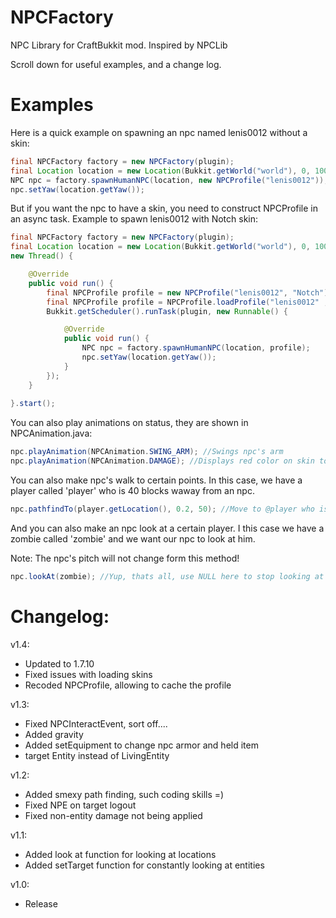 NPCFactory
==========

NPC Library for CraftBukkit mod. Inspired by NPCLib

Scroll down for useful examples, and a change log.

Examples
=======
Here is a quick example on spawning an npc named lenis0012 without a skin:
```java
final NPCFactory factory = new NPCFactory(plugin);
final Location location = new Location(Bukkit.getWorld("world"), 0, 100, 0);
NPC npc = factory.spawnHumanNPC(location, new NPCProfile("lenis0012"));
npc.setYaw(location.getYaw());
```
But if you want the npc to have a skin, you need to construct NPCProfile in an async task.
Example to spawn lenis0012 with Notch skin:
```java
final NPCFactory factory = new NPCFactory(plugin);
final Location location = new Location(Bukkit.getWorld("world"), 0, 100, 0);
new Thread() {

	@Override
	public void run() {
	    final NPCProfile profile = new NPCProfile("lenis0012", "Notch"); //version 1.3 and lower
		final NPCProfile profile = NPCProfile.loadProfile("lenis0012" , "Notch"); //version 1.4+ (Recommended)
		Bukkit.getScheduler().runTask(plugin, new Runnable() {

			@Override
			public void run() {
				NPC npc = factory.spawnHumanNPC(location, profile);
				npc.setYaw(location.getYaw());
			}
		});
	}
	
}.start();
```
You can also play animations on status, they are shown in NPCAnimation.java:
```java
npc.playAnimation(NPCAnimation.SWING_ARM); //Swings npc's arm
npc.playAnimation(NPCAnimation.DAMAGE); //Displays red color on skin to mark player as hit.
```
You can also make npc's walk to certain points.
In this case, we have a player called 'player' who is 40 blocks waway from an npc.
```java
npc.pathfindTo(player.getLocation(), 0.2, 50); //Move to @player who is max 50 blocks away with a speed of 0.2 blocks per tick (4 per second)
```
And you can also make an npc look at a certain player.
I this case we have a zombie called 'zombie' and we want our npc to look at him.

Note: The npc's pitch will not change form this method!
```java
npc.lookAt(zombie); //Yup, thats all, use NULL here to stop looking at the zombie.
```

Changelog:
==========
v1.4:
- Updated to 1.7.10
- Fixed issues with loading skins
- Recoded NPCProfile, allowing to cache the profile

v1.3:
- Fixed NPCInteractEvent, sort off....
- Added gravity
- Added setEquipment to change npc armor and held item
- target Entity instead of LivingEntity

v1.2:
- Added smexy path finding, such coding skills =)
- Fixed NPE on target logout
- Fixed non-entity damage not being applied

v1.1:
- Added look at function for looking at locations
- Added setTarget function for constantly looking at entities

v1.0:
- Release
